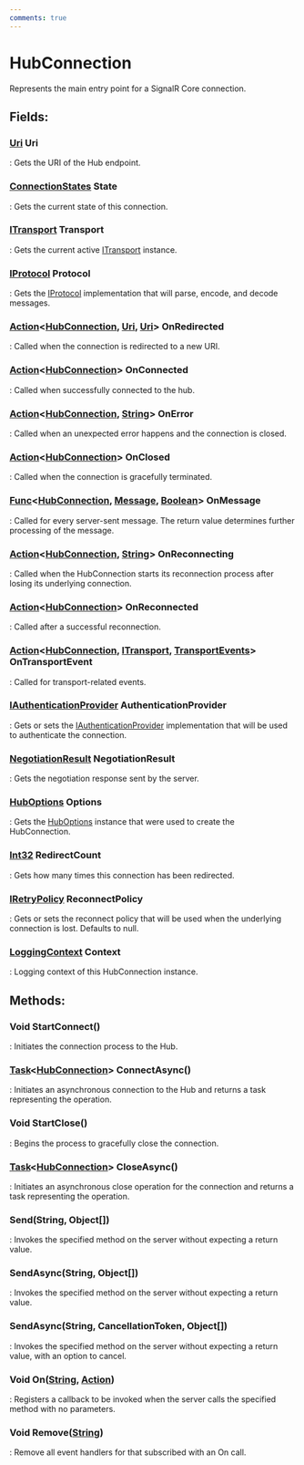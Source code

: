 ```yaml
---
comments: true
---
```

# HubConnection

Represents the main entry point for a SignalR Core connection. 

## **Fields**:
### **[Uri](https://learn.microsoft.com/en-us/dotnet/api/System.Uri) Uri**
: Gets the URI of the Hub endpoint. 
### **[ConnectionStates](ConnectionStates.md) State**
: Gets the current state of this connection. 
### **[ITransport](ITransport.md) Transport**
: Gets the current active [ITransport](ITransport.md) instance. 
### **[IProtocol](IProtocol.md) Protocol**
: Gets the [IProtocol](IProtocol.md) implementation that will parse, encode, and decode messages. 
### **[Action](https://learn.microsoft.com/en-us/dotnet/api/System.Action-3)&lt;[HubConnection](), [Uri](https://learn.microsoft.com/en-us/dotnet/api/System.Uri), [Uri](https://learn.microsoft.com/en-us/dotnet/api/System.Uri)&gt; OnRedirected**
: Called when the connection is redirected to a new URI. 
### **[Action](https://learn.microsoft.com/en-us/dotnet/api/System.Action-1)&lt;[HubConnection]()&gt; OnConnected**
: Called when successfully connected to the hub. 
### **[Action](https://learn.microsoft.com/en-us/dotnet/api/System.Action-2)&lt;[HubConnection](), [String](https://learn.microsoft.com/en-us/dotnet/api/System.String)&gt; OnError**
: Called when an unexpected error happens and the connection is closed. 
### **[Action](https://learn.microsoft.com/en-us/dotnet/api/System.Action-1)&lt;[HubConnection]()&gt; OnClosed**
: Called when the connection is gracefully terminated. 
### **[Func](https://learn.microsoft.com/en-us/dotnet/api/System.Func-3)&lt;[HubConnection](), [Message](../Messages/Message.md), [Boolean](https://learn.microsoft.com/en-us/dotnet/api/System.Boolean)&gt; OnMessage**
: Called for every server-sent message. The return value determines further processing of the message. 
### **[Action](https://learn.microsoft.com/en-us/dotnet/api/System.Action-2)&lt;[HubConnection](), [String](https://learn.microsoft.com/en-us/dotnet/api/System.String)&gt; OnReconnecting**
: Called when the HubConnection starts its reconnection process after losing its underlying connection. 
### **[Action](https://learn.microsoft.com/en-us/dotnet/api/System.Action-1)&lt;[HubConnection]()&gt; OnReconnected**
: Called after a successful reconnection. 
### **[Action](https://learn.microsoft.com/en-us/dotnet/api/System.Action-3)&lt;[HubConnection](), [ITransport](ITransport.md), [TransportEvents](TransportEvents.md)&gt; OnTransportEvent**
: Called for transport-related events. 
### **[IAuthenticationProvider](IAuthenticationProvider.md) AuthenticationProvider**
: Gets or sets the [IAuthenticationProvider](IAuthenticationProvider.md) implementation that will be used to authenticate the connection. 
### **[NegotiationResult](../Messages/NegotiationResult.md) NegotiationResult**
: Gets the negotiation response sent by the server. 
### **[HubOptions](HubOptions.md) Options**
: Gets the [HubOptions](HubOptions.md) instance that were used to create the HubConnection. 
### **[Int32](https://learn.microsoft.com/en-us/dotnet/api/System.Int32) RedirectCount**
: Gets how many times this connection has been redirected. 
### **[IRetryPolicy](IRetryPolicy.md) ReconnectPolicy**
: Gets or sets the reconnect policy that will be used when the underlying connection is lost. Defaults to null. 
### **[LoggingContext](../../../HTTP/api-reference/Logger/LoggingContext.md) Context**
: Logging context of this HubConnection instance. 
## **Methods**:

### Void StartConnect()
: Initiates the connection process to the Hub. 

### [Task](https://learn.microsoft.com/en-us/dotnet/api/System.Threading.Tasks.Task-1)&lt;[HubConnection]()&gt; ConnectAsync()
: Initiates an asynchronous connection to the Hub and returns a task representing the operation. 

### Void StartClose()
: Begins the process to gracefully close the connection. 

### [Task](https://learn.microsoft.com/en-us/dotnet/api/System.Threading.Tasks.Task-1)&lt;[HubConnection]()&gt; CloseAsync()
: Initiates an asynchronous close operation for the connection and returns a task representing the operation. 

### Send(String, Object[])
: Invokes the specified method on the server without expecting a return value. 

### SendAsync(String, Object[])
: Invokes the specified method on the server without expecting a return value. 

### SendAsync(String, CancellationToken, Object[])
: Invokes the specified method on the server without expecting a return value, with an option to cancel. 

### Void On([String](https://learn.microsoft.com/en-us/dotnet/api/System.String), [Action](https://learn.microsoft.com/en-us/dotnet/api/System.Action))
: Registers a callback to be invoked when the server calls the specified method with no parameters. 

### Void Remove([String](https://learn.microsoft.com/en-us/dotnet/api/System.String))
: Remove all event handlers for  that subscribed with an On call. 